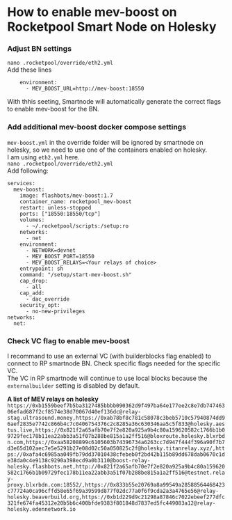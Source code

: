 # How to enable mev-boost on Rocketpool Smart Node on Holesky
### Adjust BN settings
`nano .rocketpool/override/eth2.yml`  
Add these lines
```
    environment:
      - MEV_BOOST_URL=http://mev-boost:18550
```
With thhis seeting, Smartnode will automatically generate the correct flags to enable mev-boost for the BN.  
### Add additional mev-boost docker compose settings
`mev-boost.yml` in the override folder will be ignored by smartnode on holesky, so we need to use one of the containers enabled on holesky.  
I am using `eth2.yml` here.   
`nano .rocketpool/override/eth2.yml`  
Add following:
```
services:
  mev-boost:
    image: flashbots/mev-boost:1.7
    container_name: rocketpool_mev-boost
    restart: unless-stopped
    ports: ["18550:18550/tcp"]
    volumes:
      - ~/.rocketpool/scripts:/setup:ro
    networks:
      - net
    environment:
      - NETWORK=devnet
      - MEV_BOOST_PORT=18550
      - MEV_BOOST_RELAYS=<Your relays of choice>
    entrypoint: sh
    command: "/setup/start-mev-boost.sh"
    cap_drop:
      - all
    cap_add:
      - dac_override
    security_opt:
      - no-new-privileges
networks:
  net:
```
### Check VC flag to enable mev-boost
I recommand to use an external VC (with builderblocks flag enabled) to connect to RP smartnode BN. Check specific flags needed for the specific VC.  
The VC in RP smartnode will continue to use local blocks because the `externalbuilder` setting is disabled by default.

**A list of MEV relays on holesky**
```https://0xb1559beef7b5ba3127485bbbb090362d9f497ba64e177ee2c8e7db74746306efad687f2cf8574e38d70067d40ef136dc@relay-stag.ultrasound.money,https://0xab78bf8c781c58078c3beb5710c57940874dd96aef2835e7742c866b4c7c0406754376c2c8285a36c630346aa5c5f833@holesky.aestus.live,https://0x821f2a65afb70e7f2e820a925a9b4c80a159620582c1766b1b09729fec178b11ea22abb3a51f07b288be815a1a2ff516@bloxroute.holesky.blxrbdn.com,https://0xaa58208899c6105603b74396734a6263cc7d947f444f396a90f7b7d3e65d102aec7e5e5291b27e08d02c50a050825c2f@holesky.titanrelay.xyz/,https://0xafa4c6985aa049fb79dd37010438cfebeb0f2bd42b115b89dd678dab0670c1de38da0c4e9138c9290a398ecd9a0b3110@boost-relay-holesky.flashbots.net,http://0x821f2a65afb70e7f2e820a925a9b4c80a159620582c1766b1b09729fec178b11ea22abb3a51f07b288be815a1a2ff516@testnet.relay-proxy.blxrbdn.com:18552/,https://0x833b55e20769a8a99549a28588564468423c77724a0ca96cffd58e65f69a39599d877f02dc77a0f6f9cda2a3a4765e56@relay-holesky.beaverbuild.org,https://0xb1d229d9c21298a87846c7022ebeef277dfc321fe674fa45312e20b5b6c400bfde9383f801848d7837ed5fc449083a12@relay-holesky.edennetwork.io```

